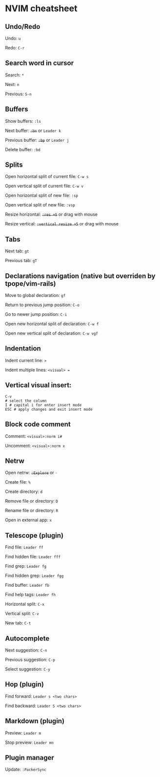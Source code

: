 # NVIM cheatsheet 

## Undo/Redo
Undo: `u`

Redo: `C-r`

## Search word in cursor
Search: `*`

Next: `n`

Previous: `S-n`

## Buffers
Show buffers: `:ls`

Next buffer: ~~`:bn`~~ or `Leader k`

Previous buffer: ~~`:bp`~~ or `Leader j`

Delete buffer: `:bd`

## Splits
Open horizontal split of current file: `C-w s`

Open vertical split of current file: `C-w v`

Open horizontal split of new file: `:sp`

Open vertical split of new file: `:vsp`

Resize horizontal: ~~`:res +5`~~ or drag with mouse

Resize vertical: ~~`:vertical resize +5`~~ or drag with mouse

## Tabs
Next tab: `gt`

Previous tab: `gT`

## Declarations navigation (native but overriden by tpope/vim-rails)
Move to global declaration: `gf`

Return to previous jump position: `C-o`

Go to newer jump position: `C-i`

Open new horizontal split of declaration: `C-w f`

Open new vertical split of declaration: `C-w vgf`

## Indentation
Indent current line: `>`

Indent multiple lines: `<visual> =`

## Vertical visual insert:
```
C-v
# select the column
I # capital i for enter insert mode
ESC # apply changes and exit insert mode
```

## Block code comment
Comment: `<visual>:norm i#`

Uncomment: `<visual>:norm x`

## Netrw
Open netrw: ~~`:Explore`~~ or `-`

Create file: `%`

Create directory: `d`

Remove file or directory: `D`

Rename file or directory: `R`

Open in external app: `x`

## Telescope (plugin)
Find file: `Leader ff`

Find hidden file: `Leader fff`

Find grep: `Leader fg`

Find hidden grep: `Leader fgg`

Find buffer: `Leader fb`

Find help tags: `Leader fh`

Horizontal split: `C-x`

Vertical split: `C-v`

New tab: `C-t`

## Autocomplete
Next suggestion: `C-n`

Previous suggestion: `C-p`

Select suggestion: `C-y`

## Hop (plugin)
Find forward: `Leader s <two chars>`

Find backward: `Leader S <two chars>`

## Markdown (plugin)
Preview: `Leader m`

Stop preview: `Leader mn`

## Plugin manager
Update: `:PackerSync`
